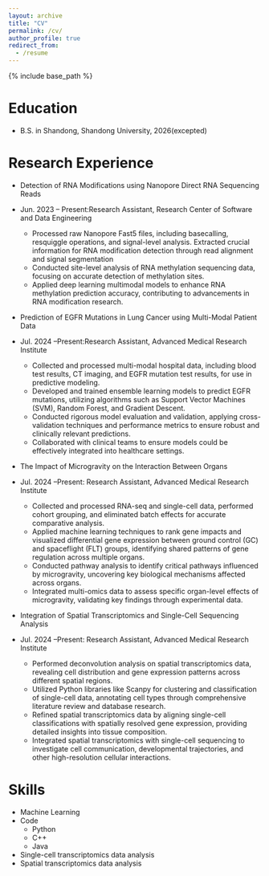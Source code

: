 ```yaml
---
layout: archive
title: "CV"
permalink: /cv/
author_profile: true
redirect_from:
  - /resume
---
```


{% include base_path %}

Education
======

* B.S. in Shandong, Shandong University, 2026(excepted)

Research Experience
======
* Detection of RNA Modifications using Nanopore Direct RNA Sequencing Reads
* Jun. 2023 – Present:Research Assistant, Research Center of Software and Data Engineering
  * Processed raw Nanopore Fast5 files, including basecalling, resquiggle operations, and signal-level analysis. Extracted crucial information for RNA modification detection through read alignment and signal segmentation
  * Conducted site-level analysis of RNA methylation sequencing data, focusing on accurate detection of methylation sites.
  * Applied deep learning multimodal models to enhance RNA methylation prediction accuracy, contributing to advancements in RNA modification research.

* Prediction of EGFR Mutations in Lung Cancer using Multi-Modal Patient Data
* Jul. 2024 –Present:Research Assistant, Advanced Medical Research Institute
  * Collected and processed multi-modal hospital data, including blood test results, CT imaging, and EGFR mutation test results, for use in predictive modeling.
  * Developed and trained ensemble learning models to predict EGFR mutations, utilizing algorithms such as Support Vector Machines (SVM), Random Forest, and Gradient Descent.
  * Conducted rigorous model evaluation and validation, applying cross-validation techniques and performance metrics to ensure robust and clinically relevant predictions.
  * Collaborated with clinical teams to ensure models could be effectively integrated into healthcare settings.

* The Impact of Microgravity on the Interaction Between Organs
* Jul. 2024 –Present: Research Assistant, Advanced Medical Research Institute
  * Collected and processed RNA-seq and single-cell data, performed cohort grouping, and eliminated batch effects for accurate comparative analysis.
  * Applied machine learning techniques to rank gene impacts and visualized differential gene expression between ground control (GC) and spaceflight (FLT) groups, identifying shared patterns of gene regulation across multiple organs.
  * Conducted pathway analysis to identify critical pathways influenced by microgravity, uncovering key biological mechanisms affected across organs.
  * Integrated multi-omics data to assess specific organ-level effects of microgravity, validating key findings through experimental data.

* Integration of Spatial Transcriptomics and Single-Cell Sequencing Analysis 
* Jul. 2024 –Present: Research Assistant, Advanced Medical Research Institute
  * Performed deconvolution analysis on spatial transcriptomics data, revealing cell distribution and gene expression patterns across different spatial regions.
  * Utilized Python libraries like Scanpy for clustering and classification of single-cell data, annotating cell types through comprehensive literature review and database research.
  * Refined spatial transcriptomics data by aligning single-cell classifications with spatially resolved gene expression, providing detailed insights into tissue composition.
  * Integrated spatial transcriptomics with single-cell sequencing to investigate cell communication, developmental trajectories, and other high-resolution cellular interactions.


Skills
======
* Machine Learning
* Code
  * Python
  * C++
  * Java
* Single-cell transcriptomics data analysis
* Spatial transcriptomics data analysis
  
